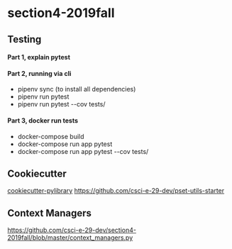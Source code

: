 # section4-2019fall

## Testing

#### Part 1, explain pytest

#### Part 2, running via cli

* pipenv sync (to install all dependencies)
* pipenv run pytest
* pipenv run pytest --cov tests/

#### Part 3, docker run tests
* docker-compose build
* docker-compose run app pytest 
* docker-compose run app pytest --cov tests/

## Cookiecutter
[cookiecutter-pylibrary](https://github.com/ionelmc/cookiecutter-pylibrary)
https://github.com/csci-e-29-dev/pset-utils-starter

## Context Managers
https://github.com/csci-e-29-dev/section4-2019fall/blob/master/context_managers.py
